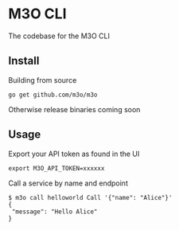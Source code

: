 # M3O CLI

The codebase for the M3O CLI

## Install

Building from source

```
go get github.com/m3o/m3o
```

Otherwise release binaries coming soon

## Usage

Export your API token as found in the UI

```
export M3O_API_TOKEN=xxxxxx
```

Call a service by name and endpoint

```
$ m3o call helloworld Call '{"name": "Alice"}'
{
 "message": "Hello Alice"
}
```
